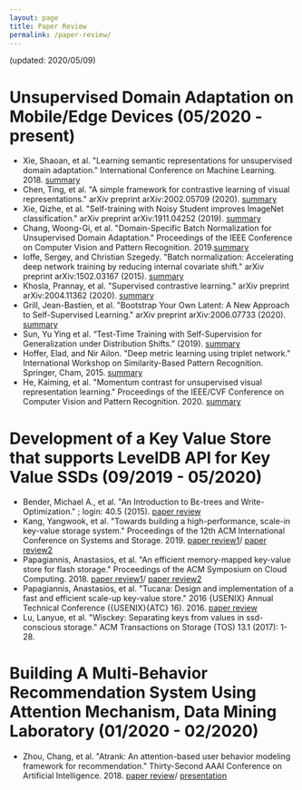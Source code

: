 ```yaml
---
layout: page
title: Paper Review
permalink: /paper-review/
---
```

(updated: 2020/05/09)

# Unsupervised Domain Adaptation on Mobile/Edge Devices (05/2020 - present)  
- Xie, Shaoan, et al. "Learning semantic representations for unsupervised domain adaptation." International Conference on Machine Learning. 2018. [summary](/doc/DA/MSTN.pdf)
- Chen, Ting, et al. "A simple framework for contrastive learning of visual representations." arXiv preprint arXiv:2002.05709 (2020). [summary](/doc/DA/SimCLR.pdf)
- Xie, Qizhe, et al. "Self-training with Noisy Student improves ImageNet classification." arXiv preprint arXiv:1911.04252 (2019). [summary](/doc/DA/NS.pdf)
- Chang, Woong-Gi, et al. "Domain-Specific Batch Normalization for Unsupervised Domain Adaptation." Proceedings of the IEEE Conference on Computer Vision and Pattern Recognition. 2019.[summary](/doc/DA/DSBN.pdf)
- Ioffe, Sergey, and Christian Szegedy. "Batch normalization: Accelerating deep network training by reducing internal covariate shift." arXiv preprint arXiv:1502.03167 (2015). [summary](/doc/DA/BN.pdf)
- Khosla, Prannay, et al. "Supervised contrastive learning." arXiv preprint arXiv:2004.11362 (2020). [summary](/doc/DA/SCL.pdf)
- Grill, Jean-Bastien, et al. "Bootstrap Your Own Latent: A New Approach to Self-Supervised Learning." arXiv preprint arXiv:2006.07733 (2020). [summary](/doc/DA/BYOL.pdf)
- Sun, Yu Ying et al. “Test-Time Training with Self-Supervision for Generalization under Distribution Shifts.” (2019). [summary](/doc/DA/test.pdf)
- Hoffer, Elad, and Nir Ailon. "Deep metric learning using triplet network." International Workshop on Similarity-Based Pattern Recognition. Springer, Cham, 2015. [summary](/doc/DA/metric.pdf)
- He, Kaiming, et al. "Momentum contrast for unsupervised visual representation learning." Proceedings of the IEEE/CVF Conference on Computer Vision and Pattern Recognition. 2020. [summary](/doc/DA/momentum.pdf)


# Development of a Key Value Store that supports LevelDB API for Key Value SSDs (09/2019 - 05/2020)
- Bender, Michael A., et al. "An Introduction to Bε-trees and Write-Optimization." ; login: 40.5 (2015). [paper review](/doc/KVSSD/b.pdf)
- Kang, Yangwook, et al. "Towards building a high-performance, scale-in key-value storage system." Proceedings of the 12th ACM International Conference on Systems and Storage. 2019. [paper review1](/doc/KVSSD/KVSSD.pdf)/ [paper review2](/doc/KVSSD/SSD.pdf)
- Papagiannis, Anastasios, et al. "An efficient memory-mapped key-value store for flash storage." Proceedings of the ACM Symposium on Cloud Computing. 2018. [paper review1](/doc/KVSSD/Kreon.pdf)/ [paper review2](/doc/KVSSD/COW.pdf)
- Papagiannis, Anastasios, et al. "Tucana: Design and implementation of a fast and efficient scale-up key-value store." 2016 {USENIX} Annual Technical Conference ({USENIX}{ATC} 16). 2016. [paper review](/doc/KVSSD/Tucana.pdf)
- Lu, Lanyue, et al. "Wisckey: Separating keys from values in ssd-conscious storage." ACM Transactions on Storage (TOS) 13.1 (2017): 1-28.

# Building A Multi-Behavior Recommendation System Using Attention Mechanism, Data Mining Laboratory (01/2020 - 02/2020)
- Zhou, Chang, et al. "Atrank: An attention-based user behavior modeling framework for recommendation." Thirty-Second AAAI Conference on Artificial Intelligence. 2018. [paper review](/doc/ATRank/paper_review.pdf)/ [presentation](ATRank/presentation.pdf)



